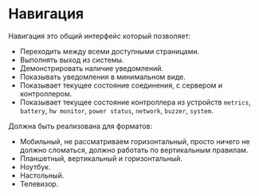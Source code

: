 # Навигация

Навигация это общий интерфейс который позволяет:

- Переходить между всеми доступными страницами.
- Выполнять выход из системы.
- Демонстрировать наличие уведомлений.
- Показывать уведомления в минимальном виде.
- Показывает текущее состояние соединения, с сервером и контроллером.
- Показывает текущее состояние контроллера из устройств `metrics`, `battery`, `hw monitor`, `power status`, `network`, `buzzer`, `system`.

Должна быть реализована для форматов:

- Мобильный, не рассматриваем горизонтальный, просто ничего не должно сломаться, должно работать по вертикальным правилам.
- Планшетный, вертикальный и горизонтальный.
- Ноутбук.
- Настольный.
- Телевизор.
